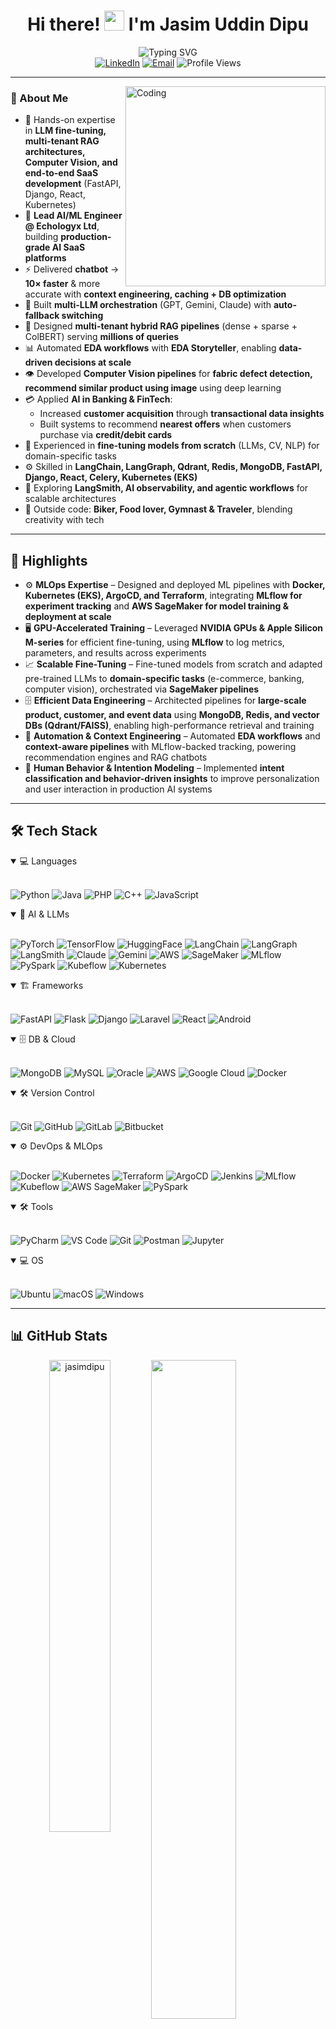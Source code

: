 <h1 align="center">Hi there! <img src="https://media.giphy.com/media/hvRJCLFzcasrR4ia7z/giphy.gif" width="32"> I'm Jasim Uddin Dipu</h1>

<div align="center">
  <img src="https://readme-typing-svg.demolab.com?font=Fira+Code&weight=600&size=28&duration=4000&pause=1000&color=F97316&center=true&vCenter=true&random=false&width=600&lines=AI+ML+Engineer;Data+Scientist;Generative+AI+Developer;ML+Model+Optimizer;I+research,+optimize+%26+deliver" alt="Typing SVG" />
</div>

<div align="center">
  <a href="https://www.linkedin.com/in/jasim-uddin-dipu-011663102/"><img src="https://img.shields.io/badge/LinkedIn-0077B5?style=for-the-badge&logo=linkedin&logoColor=white" alt="LinkedIn"/></a>
  <a href="mailto:jasim.dipu.aws@gmail.com"><img src="https://img.shields.io/badge/Email-D14836?style=for-the-badge&logo=gmail&logoColor=white" alt="Email"/></a>
  <img src="https://komarev.com/ghpvc/?username=ajakif&style=for-the-badge&color=F97316" alt="Profile Views"/>
</div>


---

<img align="right" alt="Coding" width="320" src="https://media.tenor.com/2uyENRmiUt0AAAAd/coding.gif">

### 🚀 About Me  
- 🤖 Hands-on expertise in **LLM fine-tuning, multi-tenant RAG architectures, Computer Vision, and end-to-end SaaS development** (FastAPI, Django, React, Kubernetes)
- 🏢 **Lead AI/ML Engineer @ Echologyx Ltd**, building **production-grade AI SaaS platforms**  
- ⚡ Delivered **chatbot** → **10× faster** & more accurate with **context engineering, caching + DB optimization**
- 🔄 Built **multi-LLM orchestration** (GPT, Gemini, Claude) with **auto-fallback switching**  
- 🧠 Designed **multi-tenant hybrid RAG pipelines** (dense + sparse + ColBERT) serving **millions of queries**  
- 📊 Automated **EDA workflows** with **EDA Storyteller**, enabling **data-driven decisions at scale**  
- 👁️ Developed **Computer Vision pipelines** for **fabric defect detection, recommend similar product using image** using deep learning  
- 💳 Applied **AI in Banking & FinTech**:  
  - Increased **customer acquisition** through **transactional data insights**  
  - Built systems to recommend **nearest offers** when customers purchase via **credit/debit cards**  
- 🎯 Experienced in **fine-tuning models from scratch** (LLMs, CV, NLP) for domain-specific tasks  
- ⚙️ Skilled in **LangChain, LangGraph, Qdrant, Redis, MongoDB, FastAPI, Django, React, Celery, Kubernetes (EKS)**  
- 🌱 Exploring **LangSmith, AI observability, and agentic workflows** for scalable architectures  
- 📸 Outside code: **Biker, Food lover, Gymnast & Traveler**, blending creativity with tech  

---

## 🌟 Highlights  

- ⚙️ **MLOps Expertise** – Designed and deployed ML pipelines with **Docker, Kubernetes (EKS), ArgoCD, and Terraform**, integrating **MLflow for experiment tracking** and **AWS SageMaker for model training & deployment at scale**  
- 🖥️ **GPU-Accelerated Training** – Leveraged **NVIDIA GPUs & Apple Silicon M-series** for efficient fine-tuning, using **MLflow** to log metrics, parameters, and results across experiments  
- 📈 **Scalable Fine-Tuning** – Fine-tuned models from scratch and adapted pre-trained LLMs to **domain-specific tasks** (e-commerce, banking, computer vision), orchestrated via **SageMaker pipelines** 
- 🗄️ **Efficient Data Engineering** – Architected pipelines for **large-scale product, customer, and event data** using **MongoDB, Redis, and vector DBs (Qdrant/FAISS)**, enabling high-performance retrieval and training  
- 🤖 **Automation & Context Engineering** – Automated **EDA workflows** and **context-aware pipelines** with MLflow-backed tracking, powering recommendation engines and RAG chatbots  
- 🧠 **Human Behavior & Intention Modeling** – Implemented **intent classification and behavior-driven insights** to improve personalization and user interaction in production AI systems  



---

## 🛠️ Tech Stack  

<details open>
<summary>💻 Languages</summary>
<br>

![Python](https://img.shields.io/badge/Python-3776AB?style=for-the-badge&logo=python&logoColor=white) 
![Java](https://img.shields.io/badge/Java-007396?style=for-the-badge&logo=openjdk&logoColor=white) 
![PHP](https://img.shields.io/badge/PHP-777BB4?style=for-the-badge&logo=php&logoColor=white) 
![C++](https://img.shields.io/badge/C++-00599C?style=for-the-badge&logo=cplusplus&logoColor=white) 
![JavaScript](https://img.shields.io/badge/JavaScript-F7DF1E?style=for-the-badge&logo=javascript&logoColor=black)


</details>

<details open>
<summary>🤖 AI & LLMs</summary>
<br>

![PyTorch](https://img.shields.io/badge/PyTorch-EE4C2C?style=for-the-badge&logo=pytorch&logoColor=white) 
![TensorFlow](https://img.shields.io/badge/TensorFlow-FF6F00?style=for-the-badge&logo=tensorflow&logoColor=white) 
![HuggingFace](https://img.shields.io/badge/HuggingFace-FFD21E?style=for-the-badge&logo=huggingface&logoColor=black) 
![LangChain](https://img.shields.io/badge/LangChain-1C3C3C?style=for-the-badge&logo=chainlink&logoColor=white) 
![LangGraph](https://img.shields.io/badge/LangGraph-0E86D4?style=for-the-badge&logo=graphql&logoColor=white) 
![LangSmith](https://img.shields.io/badge/LangSmith-333333?style=for-the-badge&logo=airplayaudio&logoColor=white) 
![Claude](https://img.shields.io/badge/Claude-AEB6BF?style=for-the-badge&logo=anthropic&logoColor=black) 
![Gemini](https://img.shields.io/badge/Gemini-4285F4?style=for-the-badge&logo=google&logoColor=white) 
![AWS](https://img.shields.io/badge/AWS-FF9900?style=for-the-badge&logo=amazonaws&logoColor=white) 
![SageMaker](https://img.shields.io/badge/SageMaker-232F3E?style=for-the-badge&logo=amazonaws&logoColor=white) 
![MLflow](https://img.shields.io/badge/MLflow-0194E2?style=for-the-badge&logo=mlflow&logoColor=white) 
![PySpark](https://img.shields.io/badge/PySpark-E25A1C?style=for-the-badge&logo=apachespark&logoColor=white) 
![Kubeflow](https://img.shields.io/badge/Kubeflow-326CE5?style=for-the-badge&logo=kubeflow&logoColor=white) 
![Kubernetes](https://img.shields.io/badge/Kubernetes-326CE5?style=for-the-badge&logo=kubernetes&logoColor=white) 


</details>

<details open>
<summary>🏗️ Frameworks</summary>
<br>

![FastAPI](https://img.shields.io/badge/FastAPI-009688?style=for-the-badge&logo=fastapi&logoColor=white) 
![Flask](https://img.shields.io/badge/Flask-000000?style=for-the-badge&logo=flask&logoColor=white) 
![Django](https://img.shields.io/badge/Django-092E20?style=for-the-badge&logo=django&logoColor=white) 
![Laravel](https://img.shields.io/badge/Laravel-FF2D20?style=for-the-badge&logo=laravel&logoColor=white) 
![React](https://img.shields.io/badge/React-20232A?style=for-the-badge&logo=react&logoColor=61DAFB) 
![Android](https://img.shields.io/badge/Android%20(Java)-3DDC84?style=for-the-badge&logo=android&logoColor=white) 
</details>

<details open>
<summary>🗄️ DB & Cloud</summary>
<br>

![MongoDB](https://img.shields.io/badge/MongoDB-47A248?style=for-the-badge&logo=mongodb&logoColor=white) 
![MySQL](https://img.shields.io/badge/MySQL-005C84?style=for-the-badge&logo=mysql&logoColor=white) 
![Oracle](https://img.shields.io/badge/Oracle-F80000?style=for-the-badge&logo=oracle&logoColor=white) 
![AWS](https://img.shields.io/badge/AWS-232F3E?style=for-the-badge&logo=amazon-aws&logoColor=white) 
![Google Cloud](https://img.shields.io/badge/Google%20Cloud-4285F4?style=for-the-badge&logo=googlecloud&logoColor=white) 
![Docker](https://img.shields.io/badge/Docker-2496ED?style=for-the-badge&logo=docker&logoColor=white) 
</details>

<details open>
<summary>🛠️ Version Control</summary>
<br>

![Git](https://img.shields.io/badge/Git-F05032?style=for-the-badge&logo=git&logoColor=white) 
![GitHub](https://img.shields.io/badge/GitHub-181717?style=for-the-badge&logo=github&logoColor=white) 
![GitLab](https://img.shields.io/badge/GitLab-FC6D26?style=for-the-badge&logo=gitlab&logoColor=white) 
![Bitbucket](https://img.shields.io/badge/Bitbucket-0052CC?style=for-the-badge&logo=bitbucket&logoColor=white) 
</details>


<details open>
<summary>⚙️ DevOps & MLOps</summary>
<br>

![Docker](https://img.shields.io/badge/Docker-2496ED?style=for-the-badge&logo=docker&logoColor=white) 
![Kubernetes](https://img.shields.io/badge/Kubernetes-326CE5?style=for-the-badge&logo=kubernetes&logoColor=white) 
![Terraform](https://img.shields.io/badge/Terraform-7B42BC?style=for-the-badge&logo=terraform&logoColor=white) 
![ArgoCD](https://img.shields.io/badge/ArgoCD-FC6D26?style=for-the-badge&logo=argo&logoColor=white) 
![Jenkins](https://img.shields.io/badge/Jenkins-D24939?style=for-the-badge&logo=jenkins&logoColor=white) 
![MLflow](https://img.shields.io/badge/MLflow-0194E2?style=for-the-badge&logo=mlflow&logoColor=white) 
![Kubeflow](https://img.shields.io/badge/Kubeflow-326CE5?style=for-the-badge&logo=kubeflow&logoColor=white) 
![AWS SageMaker](https://img.shields.io/badge/AWS%20SageMaker-232F3E?style=for-the-badge&logo=amazonaws&logoColor=white) 
![PySpark](https://img.shields.io/badge/PySpark-E25A1C?style=for-the-badge&logo=apachespark&logoColor=white) 
</details>



<details open>
<summary>🛠 Tools</summary>
<br>

![PyCharm](https://img.shields.io/badge/pycharm-143?style=for-the-badge&logo=pycharm&logoColor=black&color=black&labelColor=green)
![VS Code](https://img.shields.io/badge/VS%20Code-0078D4?style=for-the-badge&logo=visualstudiocode&logoColor=white)
![Git](https://img.shields.io/badge/Git-F05032?style=for-the-badge&logo=git&logoColor=white)
![Postman](https://img.shields.io/badge/Postman-FF6C37?style=for-the-badge&logo=postman&logoColor=white)
![Jupyter](https://img.shields.io/badge/Jupyter-FA0F00?style=for-the-badge&logo=jupyter&logoColor=white)
</details>

<details open>
<summary>💻 OS</summary>
<br>

![Ubuntu](https://img.shields.io/badge/Ubuntu-E95420?style=for-the-badge&logo=ubuntu&logoColor=white)
![macOS](https://img.shields.io/badge/mac%20os-000000?style=for-the-badge&logo=macos&logoColor=F0F0F0)
![Windows](https://img.shields.io/badge/Windows-0078D6?style=for-the-badge&logo=windows&logoColor=white)
</details>

---


## 📊 GitHub Stats  

<p align="center" width="100%">
  <img align="left" src="https://github-readme-stats.vercel.app/api/top-langs?username=jasimdipu&show_icons=true&layout=compact&theme=tokyonight" alt="jasimdipu" width="44%">
</p>
<p>
  <a href="https://github.com/jasimdipu">
    <img width="52%" src="https://github-readme-streak-stats.herokuapp.com/?user=ajakif&theme=tokyonight">
  </a>
</p>

[![Dipu's GitHub Activity Graph](https://github-readme-activity-graph.vercel.app/graph?username=jasimdipu&theme=tokyo-night)](https://github.com/ashutosh00710/github-readme-activity-graph)

---

<div align="center">
  <a href="https://stackoverflow.com/users/8328753/dipu-jasim"><img src="https://img.shields.io/badge/Stack%20Overflow-F58025?style=for-the-badge&logo=stackoverflow&logoColor=white" alt="Stack Overflow"/></a>
  <a href="https://www.hackerrank.com/profile/jasim_dipu_aws"><img src="https://img.shields.io/badge/HackerRank-2EC866?style=for-the-badge&logo=hackerrank&logoColor=white" alt="HackerRank"/></a>
  <a href="https://leetcode.com/u/dipu_j247/"><img src="https://img.shields.io/badge/LeetCode-FFA116?style=for-the-badge&logo=leetcode&logoColor=white" alt="LeetCode"/></a>
</div>

---
<div align="center">
  <i>🚀 Let's connect and build the future of AI + Full Stack systems together!</i>
  <br>
  <a href="https://github.com/jasimdipu?tab=repositories">🔗 Explore My Projects</a>
</div>
